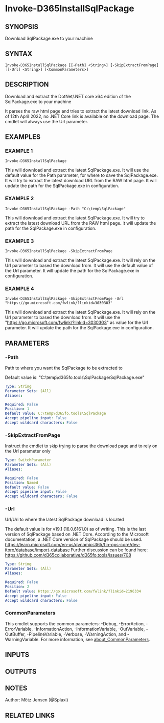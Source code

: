 ﻿---
external help file: d365fo.tools-help.xml
Module Name: d365fo.tools
online version:
schema: 2.0.0
---

# Invoke-D365InstallSqlPackage

## SYNOPSIS
Download SqlPackage.exe to your machine

## SYNTAX

```
Invoke-D365InstallSqlPackage [[-Path] <String>] [-SkipExtractFromPage] [[-Url] <String>] [<CommonParameters>]
```

## DESCRIPTION
Download and extract the DotNet/.NET core x64 edition of the SqlPackage.exe to your machine

It parses the raw html page and tries to extract the latest download link.
As of 12th April 2022, no .NET Core link is available on the download page.
The cmdlet will always use the Url parameter.

## EXAMPLES

### EXAMPLE 1
```
Invoke-D365InstallSqlPackage
```

This will download and extract the latest SqlPackage.exe.
It will use the default value for the Path parameter, for where to save the SqlPackage.exe.
It will try to extract the latest download URL from the RAW html page.
It will update the path for the SqlPackage.exe in configuration.

### EXAMPLE 2
```
Invoke-D365InstallSqlPackage -Path "C:\temp\SqlPackage"
```

This will download and extract the latest SqlPackage.exe.
It will try to extract the latest download URL from the RAW html page.
It will update the path for the SqlPackage.exe in configuration.

### EXAMPLE 3
```
Invoke-D365InstallSqlPackage -SkipExtractFromPage
```

This will download and extract the latest SqlPackage.exe.
It will rely on the Url parameter to based the download from.
It will use the default value of the Url parameter.
It will update the path for the SqlPackage.exe in configuration.

### EXAMPLE 4
```
Invoke-D365InstallSqlPackage -SkipExtractFromPage -Url "https://go.microsoft.com/fwlink/?linkid=3030303"
```

This will download and extract the latest SqlPackage.exe.
It will rely on the Url parameter to based the download from.
It will use the "https://go.microsoft.com/fwlink/?linkid=3030303" as value for the Url parameter.
It will update the path for the SqlPackage.exe in configuration.

## PARAMETERS

### -Path
Path to where you want the SqlPackage to be extracted to

Default value is: "C:\temp\d365fo.tools\SqlPackage\SqlPackage.exe"

```yaml
Type: String
Parameter Sets: (All)
Aliases:

Required: False
Position: 1
Default value: C:\temp\d365fo.tools\SqlPackage
Accept pipeline input: False
Accept wildcard characters: False
```

### -SkipExtractFromPage
Instruct the cmdlet to skip trying to parse the download page and to rely on the Url parameter only

```yaml
Type: SwitchParameter
Parameter Sets: (All)
Aliases:

Required: False
Position: Named
Default value: False
Accept pipeline input: False
Accept wildcard characters: False
```

### -Url
Url/Uri to where the latest SqlPackage download is located

The default value is for v19.1 (16.0.6161.0) as of writing.
This is the last version of SqlPackage based on .NET Core.
According to the Microsoft documentation, a .NET Core version of SqlPackage should be used.
https://learn.microsoft.com/en-us/dynamics365/fin-ops-core/dev-itpro/database/import-database
Further discussion can be found here: https://github.com/d365collaborative/d365fo.tools/issues/708

```yaml
Type: String
Parameter Sets: (All)
Aliases:

Required: False
Position: 2
Default value: Https://go.microsoft.com/fwlink/?linkid=2196334
Accept pipeline input: False
Accept wildcard characters: False
```

### CommonParameters
This cmdlet supports the common parameters: -Debug, -ErrorAction, -ErrorVariable, -InformationAction, -InformationVariable, -OutVariable, -OutBuffer, -PipelineVariable, -Verbose, -WarningAction, and -WarningVariable. For more information, see [about_CommonParameters](http://go.microsoft.com/fwlink/?LinkID=113216).

## INPUTS

## OUTPUTS

## NOTES
Author: Mötz Jensen (@Splaxi)

## RELATED LINKS
